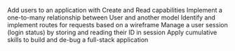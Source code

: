 Add users to an application with Create and Read capabilities
Implement a one-to-many relationship between User and another model
Identify and implement routes for requests based on a wireframe
Manage a user session (login status) by storing and reading their ID in session
Apply cumulative skills to build and de-bug a full-stack application
